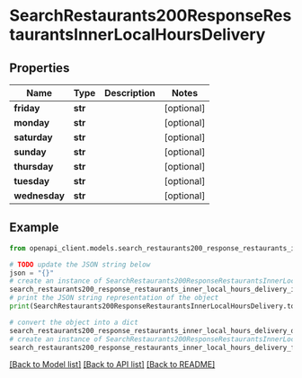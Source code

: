 # SearchRestaurants200ResponseRestaurantsInnerLocalHoursDelivery


## Properties

Name | Type | Description | Notes
------------ | ------------- | ------------- | -------------
**friday** | **str** |  | [optional] 
**monday** | **str** |  | [optional] 
**saturday** | **str** |  | [optional] 
**sunday** | **str** |  | [optional] 
**thursday** | **str** |  | [optional] 
**tuesday** | **str** |  | [optional] 
**wednesday** | **str** |  | [optional] 

## Example

```python
from openapi_client.models.search_restaurants200_response_restaurants_inner_local_hours_delivery import SearchRestaurants200ResponseRestaurantsInnerLocalHoursDelivery

# TODO update the JSON string below
json = "{}"
# create an instance of SearchRestaurants200ResponseRestaurantsInnerLocalHoursDelivery from a JSON string
search_restaurants200_response_restaurants_inner_local_hours_delivery_instance = SearchRestaurants200ResponseRestaurantsInnerLocalHoursDelivery.from_json(json)
# print the JSON string representation of the object
print(SearchRestaurants200ResponseRestaurantsInnerLocalHoursDelivery.to_json())

# convert the object into a dict
search_restaurants200_response_restaurants_inner_local_hours_delivery_dict = search_restaurants200_response_restaurants_inner_local_hours_delivery_instance.to_dict()
# create an instance of SearchRestaurants200ResponseRestaurantsInnerLocalHoursDelivery from a dict
search_restaurants200_response_restaurants_inner_local_hours_delivery_from_dict = SearchRestaurants200ResponseRestaurantsInnerLocalHoursDelivery.from_dict(search_restaurants200_response_restaurants_inner_local_hours_delivery_dict)
```
[[Back to Model list]](../README.md#documentation-for-models) [[Back to API list]](../README.md#documentation-for-api-endpoints) [[Back to README]](../README.md)


